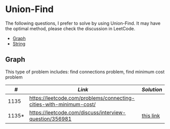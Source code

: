 # Union-Find

The following questions, I prefer to solve by using Union-Find. It may have the optimal method, please check the discussion in LeetCode.  

* [Graph](##Graph)
* [String](##String)

## Graph

This type of problem includes: find connections problem, find minimum cost problem

| *#* | *Link* | *Solution* |
| ---- | --------------------------------- | --------------------------------- |
| 1135 | https://leetcode.com/problems/connecting-cities-with-minimum-cost/ | |
| 1135* | https://leetcode.com/discuss/interview-question/356981 | [this link](../python_practice/amazon/min_cost_to_connect_all_nodes.py) |